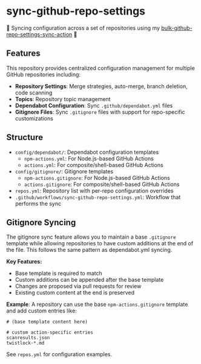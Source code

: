 # sync-github-repo-settings

🔄 Syncing configuration across a set of repositories using my [bulk-github-repo-settings-sync-action](https://github.com/joshjohanning/bulk-github-repo-settings-sync-action) 🚀

## Features

This repository provides centralized configuration management for multiple GitHub repositories including:

- **Repository Settings**: Merge strategies, auto-merge, branch deletion, code scanning
- **Topics**: Repository topic management
- **Dependabot Configuration**: Sync `.github/dependabot.yml` files
- **Gitignore Files**: Sync `.gitignore` files with support for repo-specific customizations

## Structure

- `config/dependabot/`: Dependabot configuration templates
  - `npm-actions.yml`: For Node.js-based GitHub Actions
  - `actions.yml`: For composite/shell-based GitHub Actions
- `config/gitignore/`: Gitignore templates
  - `npm-actions.gitignore`: For Node.js-based GitHub Actions
  - `actions.gitignore`: For composite/shell-based GitHub Actions
- `repos.yml`: Repository list with per-repo configuration overrides
- `.github/workflows/sync-github-repo-settings.yml`: Workflow that performs the sync

## Gitignore Syncing

The gitignore sync feature allows you to maintain a base `.gitignore` template while allowing repositories to have custom additions at the end of the file. This follows the same pattern as dependabot.yml syncing.

**Key Features:**
- Base template is required to match
- Custom additions can be appended after the base template
- Changes are proposed via pull requests for review
- Existing custom content at the end is preserved

**Example**: A repository can use the base `npm-actions.gitignore` template and add custom entries like:

```gitignore
# (base template content here)

# custom action-specific entries
scanresults.json
twistlock-*.md
```

See `repos.yml` for configuration examples.
